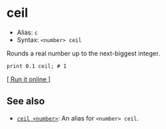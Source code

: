# ceil

- Alias: `c`
- Syntax: `<number> ceil`

Rounds a real number up to the next-biggest integer.

    print 0.1 ceil; # 1

[[ Run it online ]](https://utopia.sh/?code=print+0.1+ceil%3B+%23+1)

## See also

- [`ceil <number>`](../../statements/ceil): An alias for `<number> ceil`. 
